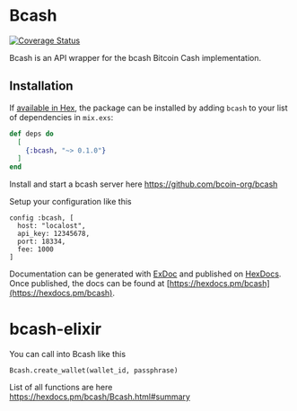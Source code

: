 # Bcash
[![Coverage Status](https://coveralls.io/repos/github/andrewcottage/bcash-elixir/badge.svg?branch=master)](https://coveralls.io/github/andrewcottage/bcash-elixir?branch=master)

Bcash is an API wrapper for the bcash Bitcoin Cash implementation.

## Installation

If [available in Hex](https://hex.pm/docs/publish), the package can be installed
by adding `bcash` to your list of dependencies in `mix.exs`:

```elixir
def deps do
  [
    {:bcash, "~> 0.1.0"}
  ]
end
```

Install and start a bcash server here https://github.com/bcoin-org/bcash

Setup your configuration like this
```
config :bcash, [
  host: "localost",
  api_key: 12345678,
  port: 18334,
  fee: 1000
]
```

Documentation can be generated with [ExDoc](https://github.com/elixir-lang/ex_doc)
and published on [HexDocs](https://hexdocs.pm). Once published, the docs can
be found at [https://hexdocs.pm/bcash](https://hexdocs.pm/bcash).

# bcash-elixir

You can call into Bcash like this

```
Bcash.create_wallet(wallet_id, passphrase)
```

List of all functions are here https://hexdocs.pm/bcash/Bcash.html#summary
